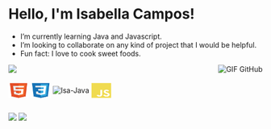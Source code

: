 # Hello, I'm Isabella Campos! 
<ul>
  <li> I’m currently learning Java and Javascript.
  <li> I’m looking to collaborate on any kind of project that I would be helpful.
  <li> Fun fact: I love to cook sweet foods.
</ul>
<img align="right" alt="GIF GitHub" height="160px" src="https://media.giphy.com/media/du3J3cXyzhj75IOgvA/giphy.gif" />
<img height="180em" src="https://github-readme-stats.vercel.app/api?username=isaasc&show_icons=true&theme=react&include_all_commits=true&count_private=true"/>
<div style="display: inline_block"><br>
  <img align="center" alt="Isa-HTML" height="30" width="40" src="https://raw.githubusercontent.com/devicons/devicon/master/icons/html5/html5-original.svg">
  <img align="center" alt="Isa-CSS" height="30" width="40" src="https://raw.githubusercontent.com/devicons/devicon/master/icons/css3/css3-original.svg">
  <img align="center" alt="Isa-Java" height="40" width="50" src="https://cdn.jsdelivr.net/gh/devicons/devicon/icons/java/java-original.svg">
  <img align="center" alt="Isa-Js" height="30" width="40" src="https://raw.githubusercontent.com/devicons/devicon/master/icons/javascript/javascript-plain.svg">
  
##

<div>
  <a href = "mailto: isabellaszcamposs@gmail.com"><img src="https://img.shields.io/badge/-Gmail-%23333?style=for-the-badge&logo=gmail&logoColor=white" target="_blank"></a>
  <a href="https://www.linkedin.com/in/isabellaszcampos/" target="_blank"><img src="https://img.shields.io/badge/-LinkedIn-%230077B5?style=for-the-badge&logo=linkedin&logoColor=white" target="_blank"></a>
</div>
